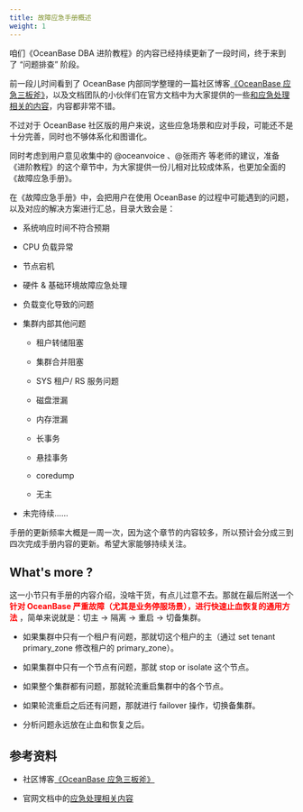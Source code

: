 ```yaml
---
title: 故障应急手册概述
weight: 1
---
```


咱们《OceanBase DBA 进阶教程》的内容已经持续更新了一段时间，终于来到了 “问题排查” 阶段。

前一段儿时间看到了 OceanBase 内部同学整理的一篇社区博客[《OceanBase 应急三板斧》](https://open.oceanbase.com/blog/13250502949)，以及文档团队的小伙伴们在官方文档中为大家提供的一些[和应急处理相关的内容](https://www.oceanbase.com/docs/common-oceanbase-database-cn-1000000001573632)，内容都非常不错。

不过对于 OceanBase 社区版的用户来说，这些应急场景和应对手段，可能还不是十分完善，同时也不够体系化和图谱化。

同时考虑到用户意见收集中的 @oceanvoice 、@张雨齐 等老师的建议，准备《进阶教程》的这个章节中，为大家提供一份儿相对比较成体系，也更加全面的《故障应急手册》。

在《故障应急手册》中，会把用户在使用 OceanBase 的过程中可能遇到的问题，以及对应的解决方案进行汇总，目录大致会是：

* 系统响应时间不符合预期

* CPU 负载异常

* 节点宕机

* 硬件 & 基础环境故障应急处理

* 负载变化导致的问题

* 集群内部其他问题

  * 租户转储阻塞

  * 集群合并阻塞

  * SYS 租户/ RS 服务问题

  * 磁盘泄漏

  * 内存泄漏

  * 长事务

  * 悬挂事务

  * coredump

  * 无主

* 未完待续……


手册的更新频率大概是一周一次，因为这个章节的内容较多，所以预计会分成三到四次完成手册内容的更新。希望大家能够持续关注。


## What's more ?

这一小节只有手册的内容介绍，没啥干货，有点儿过意不去。那就在最后附送一个 **<font color="red">针对 OceanBase 严重故障（尤其是业务停服场景），进行快速止血恢复的通用方法</font>** ，简单来说就是：切主 -> 隔离 -> 重启 -> 切备集群。

- 如果集群中只有一个租户有问题，那就切这个租户的主（通过 set tenant primary_zone 修改租户的 primary_zone）。

- 如果集群中只有一个节点有问题，那就 stop or isolate 这个节点。

- 如果整个集群都有问题，那就轮流重启集群中的各个节点。

- 如果轮流重启之后还有问题，那就进行 failover 操作，切换备集群。

- 分析问题永远放在止血和恢复之后。


## 参考资料

- 社区博客[《OceanBase 应急三板斧》](https://open.oceanbase.com/blog/13250502949)

- 官网文档中的[应急处理相关内容](https://www.oceanbase.com/docs/common-oceanbase-database-cn-1000000001573632)